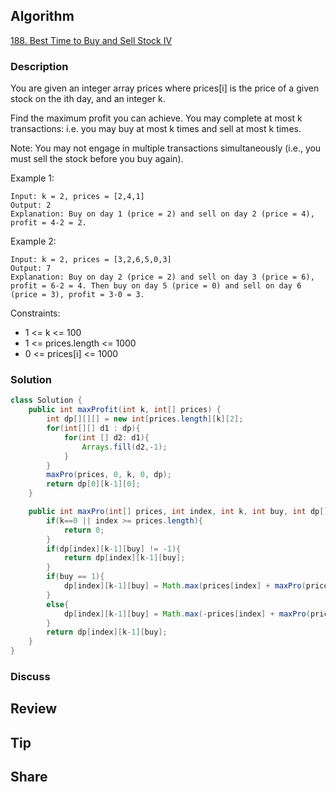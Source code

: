 ## Algorithm

[188. Best Time to Buy and Sell Stock IV](https://leetcode.com/problems/best-time-to-buy-and-sell-stock-iv/)

### Description

You are given an integer array prices where prices[i] is the price of a given stock on the ith day, and an integer k.

Find the maximum profit you can achieve. You may complete at most k transactions: i.e. you may buy at most k times and sell at most k times.

Note: You may not engage in multiple transactions simultaneously (i.e., you must sell the stock before you buy again).


Example 1:

```
Input: k = 2, prices = [2,4,1]
Output: 2
Explanation: Buy on day 1 (price = 2) and sell on day 2 (price = 4), profit = 4-2 = 2.
```

Example 2:

```
Input: k = 2, prices = [3,2,6,5,0,3]
Output: 7
Explanation: Buy on day 2 (price = 2) and sell on day 3 (price = 6), profit = 6-2 = 4. Then buy on day 5 (price = 0) and sell on day 6 (price = 3), profit = 3-0 = 3.
```

Constraints:

- 1 <= k <= 100
- 1 <= prices.length <= 1000
- 0 <= prices[i] <= 1000

### Solution

```java
class Solution {
    public int maxProfit(int k, int[] prices) {
        int dp[][][] = new int[prices.length][k][2];
        for(int[][] d1 : dp){
            for(int [] d2: d1){
                Arrays.fill(d2,-1);
            }
        }
        maxPro(prices, 0, k, 0, dp);
        return dp[0][k-1][0];
    }

    public int maxPro(int[] prices, int index, int k, int buy, int dp[][][]){
        if(k==0 || index >= prices.length){
            return 0;
        }
        if(dp[index][k-1][buy] != -1){
            return dp[index][k-1][buy];
        }
        if(buy == 1){
            dp[index][k-1][buy] = Math.max(prices[index] + maxPro(prices, index + 1, k-1, 0, dp), maxPro(prices, index + 1, k, 1, dp));
        }
        else{
            dp[index][k-1][buy] = Math.max(-prices[index] + maxPro(prices, index + 1, k, 1, dp), maxPro(prices, index + 1, k, 0, dp));
        }
        return dp[index][k-1][buy];
    }
}
```

### Discuss

## Review


## Tip


## Share
